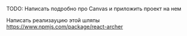 TODO: Написать подробно про Canvas и приложить проект на нем

Написать реализауцию этой шляпы https://www.npmjs.com/package/react-archer